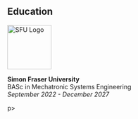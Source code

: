 ## Education

<p float="left">
<img src="https://www.sfu.ca/favicon.ico" alt="SFU Logo" width="100" height="100" style="margin-right: 15px;" >
<div><strong>Simon Fraser University</strong><br>
BASc in Mechatronic Systems Engineering<br>
<em>September 2022 - December 2027</em>
</div>
</p>p>
